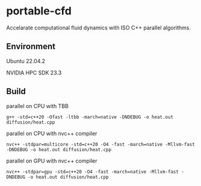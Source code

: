 # portable-cfd
Accelarate computational fluid dynamics with ISO C++ parallel algorithms.

## Environment
Ubuntu 22.04.2

NVIDIA HPC SDK 23.3

## Build
parallel on CPU with TBB
```
g++ -std=c++20 -Ofast -ltbb -march=native -DNDEBUG -o heat.out diffusion/heat.cpp 
```
parallel on CPU with nvc++ compiler
```
nvc++ -stdpar=multicore -std=c++20 -O4 -fast -march=native -Mllvm-fast -DNDEBUG -o heat.out diffusion/heat.cpp
```
parallel on GPU with nvc++ compiler
```
nvc++ -stdpar=gpu -std=c++20 -O4 -fast -march=native -Mllvm-fast -DNDEBUG -o heat.out diffusion/heat.cpp
```
